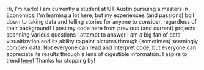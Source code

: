 Hi, I’m Karlo!
I am currently a student at UT Austin pursuing a masters in Economics.
I'm learning a lot here, but my experiences (and passions) boil down to taking data and telling stories for anyone to consider, regardless of their background!
I post my code here from previous (and current) projects spanning various questions I attempt to answer
I am a big fan of data visualtization and its ability to paint pictures through (sometimes) seemingly complex data. Not everyone can read and interpret code, but everyone can appreciate its results through a lens of digestible information. I aspire to trend [here](https://www.reddit.com/r/dataisbeautiful/)!
Thanks for stopping by!
<!---
KarloVlahek/KarloVlahek is a ✨ special ✨ repository because its `README.md` (this file) appears on your GitHub profile.
You can click the Preview link to take a look at your changes.
--->
